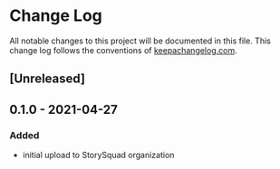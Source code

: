 # Change Log
All notable changes to this project will be documented in this file. This change log follows the conventions of [keepachangelog.com](http://keepachangelog.com/).

## [Unreleased]

## 0.1.0 - 2021-04-27

### Added
- initial upload to StorySquad organization

<!-- [Unreleased]: https://github.com/your-name/quick-api/compare/0.1.1...HEAD
[0.1.1]: https://github.com/your-name/quick-api/compare/0.1.0...0.1.1 -->
